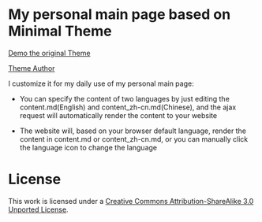 # My personal main page based on Minimal Theme

[Demo the original Theme](http://orderedlist.github.com/minimal/)

[Theme Author](https://github.com/orderedlist)

I customize it for my daily use of my personal main page:

* You can specify the content of two languages by just editing the content.md(English) and content_zh-cn.md(Chinese), and the ajax request will automatically render the content to your website

* The website will, based on your browser default language, render the content in content.md or content_zh-cn.md, or you can manually click the language icon to change the language

# License

This work is licensed under a [Creative Commons Attribution-ShareAlike 3.0 Unported License](http://creativecommons.org/licenses/by-sa/3.0/).



